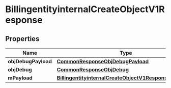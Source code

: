 

# BillingentityinternalCreateObjectV1Response

## Properties

Name | Type | Description | Notes
------------ | ------------- | ------------- | -------------
**objDebugPayload** | [**CommonResponseObjDebugPayload**](CommonResponseObjDebugPayload.md) |  | 
**objDebug** | [**CommonResponseObjDebug**](CommonResponseObjDebug.md) |  |  [optional]
**mPayload** | [**BillingentityinternalCreateObjectV1ResponseMPayload**](BillingentityinternalCreateObjectV1ResponseMPayload.md) |  | 




